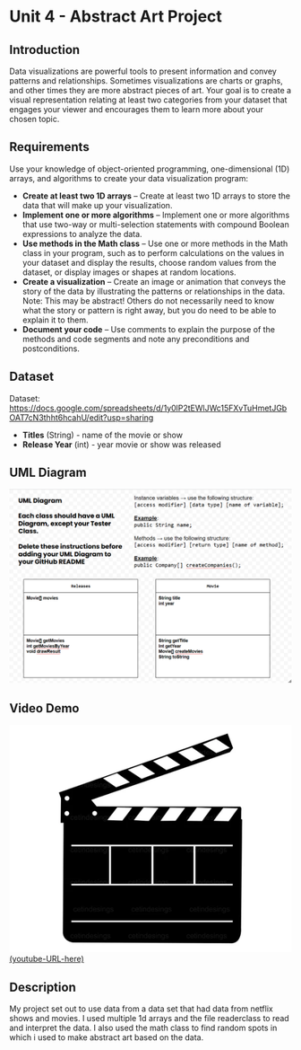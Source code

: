 # Unit 4 - Abstract Art Project

## Introduction

Data visualizations are powerful tools to present information and convey patterns and relationships. Sometimes visualizations are charts or graphs, and other times they are more abstract pieces of art. Your goal is to create a visual representation relating at least two categories from your dataset that engages your viewer and encourages them to learn more about your chosen topic.

## Requirements

Use your knowledge of object-oriented programming, one-dimensional (1D) arrays, and algorithms to create your data visualization program:

- **Create at least two 1D arrays** – Create at least two 1D arrays to store the data that will make up your visualization.
- **Implement one or more algorithms** – Implement one or more algorithms that use two-way or multi-selection statements with compound Boolean expressions to analyze the data.
- **Use methods in the Math class** – Use one or more methods in the Math class in your program, such as to perform calculations on the values in your dataset and display the results, choose random values from the dataset, or display images or shapes at random locations.
- **Create a visualization** – Create an image or animation that conveys the story of the data by illustrating the patterns or relationships in the data.
  Note: This may be abstract! Others do not necessarily need to know what the story or pattern is right away, but you do need to be able to explain it to them.
- **Document your code** – Use comments to explain the purpose of the methods and code segments and note any preconditions and postconditions.

## Dataset



Dataset: https://docs.google.com/spreadsheets/d/1y0lP2tEWlJWc15FXvTuHmetJGbOAT7cN3thht6hcahU/edit?usp=sharing


- **Titles** (String) - name of the movie or show
- **Release Year** (int) - year movie or show was released

## UML Diagram


![UML diagram](image.png)

## Video Demo


![alt text](image-1.png)[(youtube-URL-here)](https://youtu.be/F2mfnqrudSc)

## Description

My project set out to use data from a data set that had data from netflix shows and movies. I used multiple 1d arrays and the file readerclass to read and interpret the data. I also used the math class to find random spots in which i used to make abstract art based on the data.
